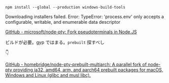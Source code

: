 ```
npm install --global --production windows-build-tools
```
Downloading installers failed. Error: TypeError: 'process.env' only accepts a configurable, writable, and enumerable data descriptor

[GitHub - microsoft/node-pty: Fork pseudoterminals in Node.JS](https://github.com/microsoft/node-pty)

ビルドが必要。gyp ではまる。`prebuilt` 探すべし

👇

[GitHub - homebridge/node-pty-prebuilt-multiarch: A parallel fork of node-pty providing ia32, amd64, arm, and aarch64 prebuilt packages for macOS, Windows and Linux (glibc and musl libc).](https://github.com/homebridge/node-pty-prebuilt-multiarch)
